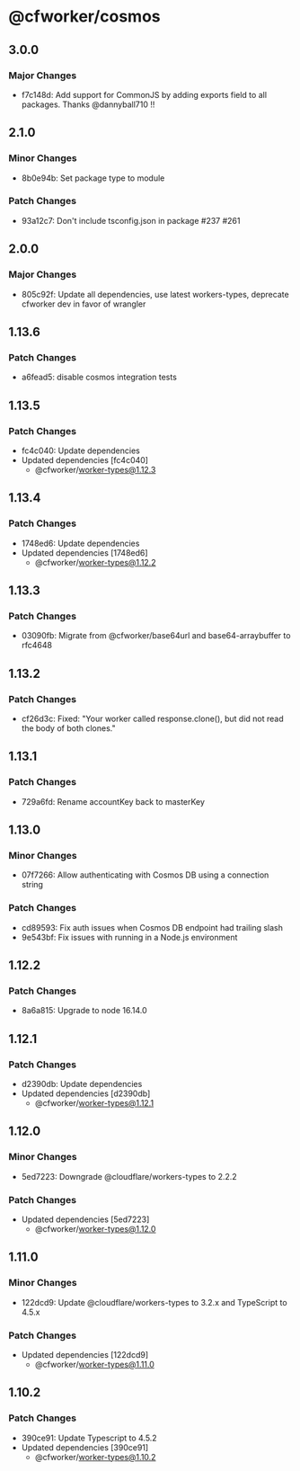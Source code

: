 # @cfworker/cosmos

## 3.0.0

### Major Changes

- f7c148d: Add support for CommonJS by adding exports field to all packages. Thanks @dannyball710 !!

## 2.1.0

### Minor Changes

- 8b0e94b: Set package type to module

### Patch Changes

- 93a12c7: Don't include tsconfig.json in package #237 #261

## 2.0.0

### Major Changes

- 805c92f: Update all dependencies, use latest workers-types, deprecate cfworker dev in favor of wrangler

## 1.13.6

### Patch Changes

- a6fead5: disable cosmos integration tests

## 1.13.5

### Patch Changes

- fc4c040: Update dependencies
- Updated dependencies [fc4c040]
  - @cfworker/worker-types@1.12.3

## 1.13.4

### Patch Changes

- 1748ed6: Update dependencies
- Updated dependencies [1748ed6]
  - @cfworker/worker-types@1.12.2

## 1.13.3

### Patch Changes

- 03090fb: Migrate from @cfworker/base64url and base64-arraybuffer to rfc4648

## 1.13.2

### Patch Changes

- cf26d3c: Fixed: "Your worker called response.clone(), but did not read the body of both clones."

## 1.13.1

### Patch Changes

- 729a6fd: Rename accountKey back to masterKey

## 1.13.0

### Minor Changes

- 07f7266: Allow authenticating with Cosmos DB using a connection string

### Patch Changes

- cd89593: Fix auth issues when Cosmos DB endpoint had trailing slash
- 9e543bf: Fix issues with running in a Node.js environment

## 1.12.2

### Patch Changes

- 8a6a815: Upgrade to node 16.14.0

## 1.12.1

### Patch Changes

- d2390db: Update dependencies
- Updated dependencies [d2390db]
  - @cfworker/worker-types@1.12.1

## 1.12.0

### Minor Changes

- 5ed7223: Downgrade @cloudflare/workers-types to 2.2.2

### Patch Changes

- Updated dependencies [5ed7223]
  - @cfworker/worker-types@1.12.0

## 1.11.0

### Minor Changes

- 122dcd9: Update @cloudflare/workers-types to 3.2.x and TypeScript to 4.5.x

### Patch Changes

- Updated dependencies [122dcd9]
  - @cfworker/worker-types@1.11.0

## 1.10.2

### Patch Changes

- 390ce91: Update Typescript to 4.5.2
- Updated dependencies [390ce91]
  - @cfworker/worker-types@1.10.2
